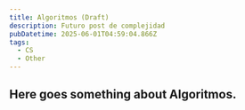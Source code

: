 ```yaml
---
title: Algoritmos (Draft)
description: Futuro post de complejidad
pubDatetime: 2025-06-01T04:59:04.866Z
tags:
  - CS
  - Other
---
```


## Here goes something about Algoritmos.
